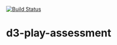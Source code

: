 [![Build Status](https://travis-ci.com/oyinda-subair/d3-play-assessment.svg?branch=develop)](https://travis-ci.com/oyinda-subair/d3-play-assessment)
# d3-play-assessment
